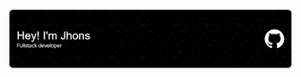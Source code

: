 ![Header](./assets/github-header-image.png)

<div id="header" align="end">
  <img src="https://komarev.com/ghpvc/?username=codespace21&style=flat-square&color=blue" alt="" />
</div>
